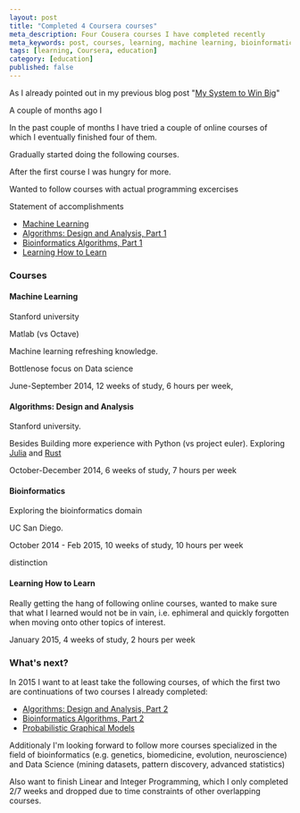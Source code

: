 ```yaml
---
layout: post
title: "Completed 4 Coursera courses"
meta_description: Four Cousera courses I have completed recently
meta_keywords: post, courses, learning, machine learning, bioinformatics, algorithms, education
tags: [learning, Coursera, education]
category: [education]
published: false
---
```


As I already pointed out in my previous blog post "[My System to Win Big](http://beatletech.com/2015/01/31/my-system)"

A couple of months ago I


In the past couple of months I have tried a couple of online courses of which I eventually finished
four of them.

Gradually started doing the following courses.

After the first course I was hungry for more.

Wanted to follow courses with actual programming excercises

Statement of accomplishments

- [Machine Learning](https://www.coursera.org/course/ml)
- [Algorithms: Design and Analysis, Part 1](https://www.coursera.org/course/algo)
- [Bioinformatics Algorithms, Part 1](https://www.coursera.org/course/bioinformatics)
- [Learning How to Learn](https://www.coursera.org/course/learning)

### Courses
#### Machine Learning

Stanford university

Matlab (vs Octave)

Machine learning refreshing knowledge.

Bottlenose focus on Data science

June-September 2014, 12 weeks of study, 6 hours per week,

#### Algorithms: Design and Analysis

Stanford university.

Besides Building more experience with Python (vs project euler).
Exploring [Julia](http://julialang.org/) and [Rust](http://www.rust-lang.org/)

October-December 2014, 6 weeks of study, 7 hours per week

#### Bioinformatics

Exploring the bioinformatics domain

UC San Diego.

October 2014 - Feb 2015, 10 weeks of study, 10 hours per week

distinction

#### Learning How to Learn

Really getting the hang of following online courses, wanted to make sure that what I learned would
not be in vain, i.e. ephimeral and quickly forgotten when moving onto other topics of interest.


January 2015, 4 weeks of study, 2 hours per week

### What's next?

In 2015 I want to at least take the following courses, of which the first two are continuations of
two courses I already completed:

- [Algorithms: Design and Analysis, Part 2](https://www.coursera.org/course/algo2)
- [Bioinformatics Algorithms, Part 2](https://www.coursera.org/course/bioinformatics2)
- [Probabilistic Graphical Models](https://www.coursera.org/course/pgm)

Additionaly I'm looking forward to follow more courses specialized in the field of bioinformatics
(e.g. genetics, biomedicine, evolution, neuroscience) and Data Science (mining datasets, pattern
discovery, advanced statistics)

Also want to finish Linear and Integer Programming, which I only completed 2/7 weeks and dropped due
to time constraints of other overlapping courses.
